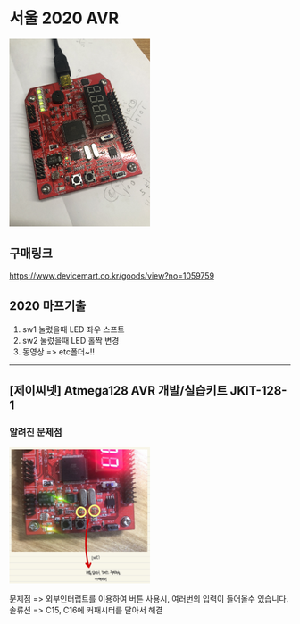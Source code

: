 # 서울 2020 AVR 

<img src = "./etc/m_2020.JPG" width="50%">

## 구매링크
https://www.devicemart.co.kr/goods/view?no=1059759

## 2020 마프기출
1. sw1 눌렀을때 LED 좌우 스프트
2. sw2 눌렀을때 LED 홀짝 변경
3. 동영상 => etc폴더~!!
---
## [제이씨넷] Atmega128 AVR 개발/실습키트 JKIT-128-1
### 알려진 문제점

<img src = "./etc/avrimg.jpg" width="50%">

문제점 => 외부인터럽트를 이용하여 버튼 사용시, 여러번의 입력이 들어올수 있습니다.
솔류션 => C15, C16에 커패시터를 달아서 해결

